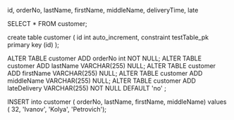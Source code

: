 
id, orderNo, lastName, firstName, middleName, deliveryTime, late 

SELECT * FROM customer;

create table customer
(
	id int auto_increment,
	constraint testTable_pk
		primary key (id)
);

ALTER TABLE customer ADD orderNo int NOT NULL;
ALTER TABLE customer ADD lastName VARCHAR(255) NULL;
ALTER TABLE customer ADD firstName VARCHAR(255) NULL;
ALTER TABLE customer ADD middleName VARCHAR(255) NULL;
ALTER TABLE customer ADD lateDelivery VARCHAR(255) NOT NULL DEFAULT 'no' ;


INSERT into customer ( orderNo, lastName, firstName, middleName)
values ( 32, 'Ivanov', 'Kolya', 'Petrovich');


